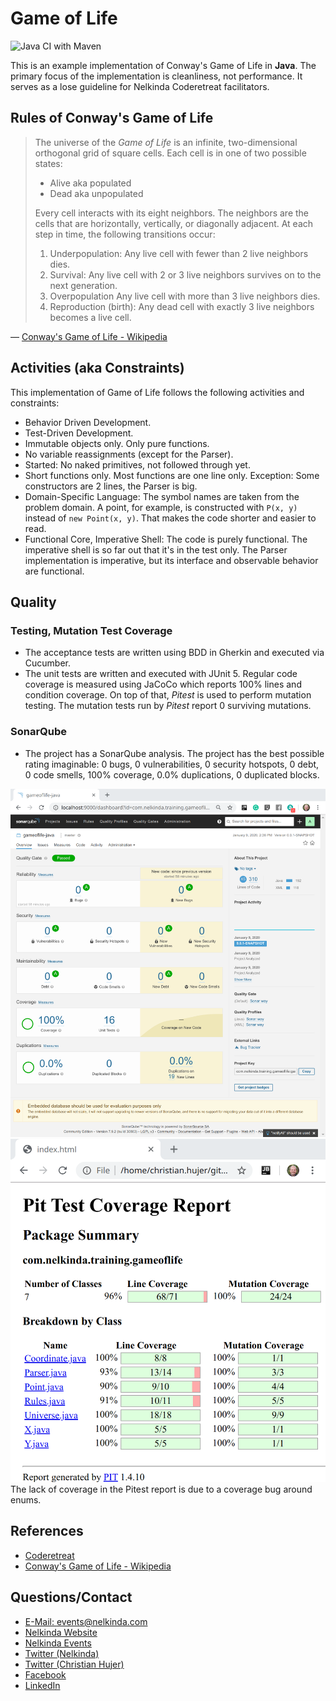# Game of Life

![Java CI with Maven](https://github.com/nelkinda/gameoflife-java/workflows/Java%20CI%20with%20Maven/badge.svg)

This is an example implementation of Conway's Game of Life in **Java**.
The primary focus of the implementation is cleanliness, not performance.
It serves as a lose guideline for Nelkinda Coderetreat facilitators.

## Rules of Conway's Game of Life
> The universe of the _Game of Life_ is an infinite, two-dimensional orthogonal grid of square cells.
> Each cell is in one of two possible states:
> * Alive aka populated
> * Dead aka unpopulated
> 
> Every cell interacts with its eight neighbors.
> The neighbors are the cells that are horizontally, vertically, or diagonally adjacent.
> At each step in time, the following transitions occur:
> 1. Underpopulation: Any live cell with fewer than 2 live neighbors dies.
> 1. Survival: Any live cell with 2 or 3 live neighbors survives on to the next generation.
> 1. Overpopulation Any live cell with more than 3 live neighbors dies.
> 1. Reproduction (birth): Any dead cell with exactly 3 live neighbors becomes a live cell.

— [Conway's Game of Life - Wikipedia](https://en.wikipedia.org/wiki/Conway%27s_Game_of_Life)

## Activities (aka Constraints)
This implementation of Game of Life follows the following activities and constraints:
* Behavior Driven Development.
* Test-Driven Development.
* Immutable objects only.
  Only pure functions.
* No variable reassignments (except for the Parser).
* Started: No naked primitives, not followed through yet.
* Short functions only.
  Most functions are one line only.
  Exception: Some constructors are 2 lines, the Parser is big.
* Domain-Specific Language:
  The symbol names are taken from the problem domain.
  A point, for example, is constructed with `P(x, y)` instead of `new Point(x, y)`.
  That makes the code shorter and easier to read.
* Functional Core, Imperative Shell:
  The code is purely functional.
  The imperative shell is so far out that it's in the test only.
  The Parser implementation is imperative, but its interface and observable behavior are functional.

## Quality

### Testing, Mutation Test Coverage
- The acceptance tests are written using BDD in Gherkin and executed via Cucumber.
- The unit tests are written and executed with JUnit 5.
  Regular code coverage is measured using JaCoCo which reports 100% lines and condition coverage.
  On top of that, _Pitest_ is used to perform mutation testing.
  The mutation tests run by _Pitest_ report 0 surviving mutations. 

### SonarQube
- The project has a SonarQube analysis.
  The project has the best possible rating imaginable:
  0 bugs, 0 vulnerabilities, 0 security hotspots, 0 debt, 0 code smells, 100% coverage, 0.0% duplications, 0 duplicated blocks.

![SonarQube report](src/doc/images/GameOfLife_Sonar.png)
![Pitest report](src/doc/images/GameOfLife_Pitest.png)
The lack of coverage in the Pitest report is due to a coverage bug around enums.

## References
- [Coderetreat](https://www.coderetreat.org/)
- [Conway's Game of Life - Wikipedia](https://en.wikipedia.org/wiki/Conway%27s_Game_of_Life)

## Questions/Contact
* [E-Mail: events@nelkinda.com](mailto:events@nelkinda.com)
* [Nelkinda Website](https://nelkinda.com/)
* [Nelkinda Events](https://nelkinda.com/events/)
* [Twitter (Nelkinda)](https://twitter.com/nelkinda)
* [Twitter (Christian Hujer)](https://twitter.com/christianhujer)
* [Facebook](https://www.facebook.com/nelkinda/)
* [LinkedIn](https://www.linkedin.com/company/nelkinda/)
